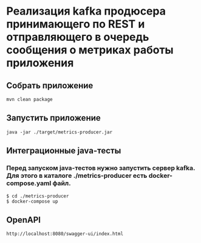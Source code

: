 # Реализация kafka продюсера принимающего по REST и отправляющего в очередь сообщения о метриках работы приложения


## Собрать приложение
```
mvn clean package
```

## Запустить приложение
```
java -jar ./target/metrics-producer.jar
```

## Интеграционные java-тесты
### Перед запуском java-тестов нужно запустить сервер kafka. Для этого в каталоге ./metrics-producer есть docker-compose.yaml файл.
```
$ cd ./metrics-producer
$ docker-compose up
```

## OpenAPI
```
http://localhost:8080/swagger-ui/index.html
```